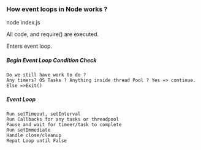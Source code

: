 ### How event loops in Node works ?

node index.js

All code, and require() are executed.

Enters event loop.

##### Begin Event Loop Condition Check

    Do we still have work to do ?
    Any timers? OS Tasks ? Anything inside thread Pool ? Yes => continue. Else =>Exit()

##### Event Loop

    Run setTimeout, setInterval
    Run Callbacks for any tasks or threadpool
    Pause and wait for timeer/task to complete
    Run setImmediate
    Handle close/cleanup
    Repat Loop until False
